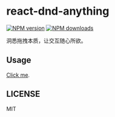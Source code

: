 # react-dnd-anything

[![NPM version](https://img.shields.io/npm/v/react-dnd-anything.svg?style=flat)](https://npmjs.org/package/react-dnd-anything)
[![NPM downloads](http://img.shields.io/npm/dm/react-dnd-anything.svg?style=flat)](https://npmjs.org/package/react-dnd-anything)

洞悉拖拽本质，让交互随心所欲。

## Usage

[Click me](https://lexmin0412.github.io/react-dnd-anything/).

## LICENSE

MIT
